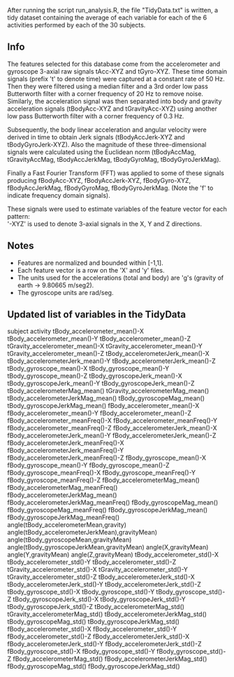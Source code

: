 After running the script run_analysis.R, the file "TidyData.txt" is written, a tidy dataset containing the average of each variable for each of the 6 activities performed
by each of the 30 subjects.

## Info

The features selected for this database come from the accelerometer and gyroscope 3-axial raw signals tAcc-XYZ and tGyro-XYZ. These time domain signals (prefix 't' to denote time) were captured at a constant rate of 50 Hz. Then they were filtered using a median filter and a 3rd order low pass Butterworth filter with a corner frequency of 20 Hz to remove noise. Similarly, the acceleration signal was then separated into body and gravity acceleration signals (tBodyAcc-XYZ and tGravityAcc-XYZ) using another low pass Butterworth filter with a corner frequency of 0.3 Hz. 

Subsequently, the body linear acceleration and angular velocity were derived in time to obtain Jerk signals (tBodyAccJerk-XYZ and tBodyGyroJerk-XYZ). Also the magnitude of these three-dimensional signals were calculated using the Euclidean norm (tBodyAccMag, tGravityAccMag, tBodyAccJerkMag, tBodyGyroMag, tBodyGyroJerkMag). 

Finally a Fast Fourier Transform (FFT) was applied to some of these signals producing fBodyAcc-XYZ, fBodyAccJerk-XYZ, fBodyGyro-XYZ, fBodyAccJerkMag, fBodyGyroMag, fBodyGyroJerkMag. (Note the 'f' to indicate frequency domain signals). 

These signals were used to estimate variables of the feature vector for each pattern:  
'-XYZ' is used to denote 3-axial signals in the X, Y and Z directions.


## Notes
- Features are normalized and bounded within [-1,1].
- Each feature vector is a row on the 'X' and 'y' files.
- The units used for the accelerations (total and body) are 'g's (gravity of earth -> 9.80665 m/seg2).
- The gyroscope units are rad/seg.

## Updated list of variables in the TidyData

subject
activity
tBody_accelerometer_mean()-X
tBody_accelerometer_mean()-Y
tBody_accelerometer_mean()-Z
tGravity_accelerometer_mean()-X
tGravity_accelerometer_mean()-Y
tGravity_accelerometer_mean()-Z
tBody_accelerometerJerk_mean()-X
tBody_accelerometerJerk_mean()-Y
tBody_accelerometerJerk_mean()-Z
tBody_gyroscope_mean()-X
tBody_gyroscope_mean()-Y
tBody_gyroscope_mean()-Z
tBody_gyroscopeJerk_mean()-X
tBody_gyroscopeJerk_mean()-Y
tBody_gyroscopeJerk_mean()-Z
tBody_accelerometerMag_mean()
tGravity_accelerometerMag_mean()
tBody_accelerometerJerkMag_mean()
tBody_gyroscopeMag_mean()
tBody_gyroscopeJerkMag_mean()
fBody_accelerometer_mean()-X
fBody_accelerometer_mean()-Y
fBody_accelerometer_mean()-Z
fBody_accelerometer_meanFreq()-X
fBody_accelerometer_meanFreq()-Y
fBody_accelerometer_meanFreq()-Z
fBody_accelerometerJerk_mean()-X
fBody_accelerometerJerk_mean()-Y
fBody_accelerometerJerk_mean()-Z
fBody_accelerometerJerk_meanFreq()-X
fBody_accelerometerJerk_meanFreq()-Y
fBody_accelerometerJerk_meanFreq()-Z
fBody_gyroscope_mean()-X
fBody_gyroscope_mean()-Y
fBody_gyroscope_mean()-Z
fBody_gyroscope_meanFreq()-X
fBody_gyroscope_meanFreq()-Y
fBody_gyroscope_meanFreq()-Z
fBody_accelerometerMag_mean()
fBody_accelerometerMag_meanFreq()
fBody_accelerometerJerkMag_mean()
fBody_accelerometerJerkMag_meanFreq()
fBody_gyroscopeMag_mean()
fBody_gyroscopeMag_meanFreq()
fBody_gyroscopeJerkMag_mean()
fBody_gyroscopeJerkMag_meanFreq()
angle(tBody_accelerometerMean,gravity)
angle(tBody_accelerometerJerkMean),gravityMean)
angle(tBody_gyroscopeMean,gravityMean)
angle(tBody_gyroscopeJerkMean,gravityMean)
angle(X,gravityMean)
angle(Y,gravityMean)
angle(Z,gravityMean)
tBody_accelerometer_std()-X
tBody_accelerometer_std()-Y
tBody_accelerometer_std()-Z
tGravity_accelerometer_std()-X
tGravity_accelerometer_std()-Y
tGravity_accelerometer_std()-Z
tBody_accelerometerJerk_std()-X
tBody_accelerometerJerk_std()-Y
tBody_accelerometerJerk_std()-Z
tBody_gyroscope_std()-X
tBody_gyroscope_std()-Y
tBody_gyroscope_std()-Z
tBody_gyroscopeJerk_std()-X
tBody_gyroscopeJerk_std()-Y
tBody_gyroscopeJerk_std()-Z
tBody_accelerometerMag_std()
tGravity_accelerometerMag_std()
tBody_accelerometerJerkMag_std()
tBody_gyroscopeMag_std()
tBody_gyroscopeJerkMag_std()
fBody_accelerometer_std()-X
fBody_accelerometer_std()-Y
fBody_accelerometer_std()-Z
fBody_accelerometerJerk_std()-X
fBody_accelerometerJerk_std()-Y
fBody_accelerometerJerk_std()-Z
fBody_gyroscope_std()-X
fBody_gyroscope_std()-Y
fBody_gyroscope_std()-Z
fBody_accelerometerMag_std()
fBody_accelerometerJerkMag_std()
fBody_gyroscopeMag_std()
fBody_gyroscopeJerkMag_std()
